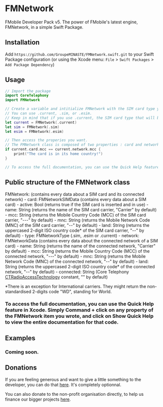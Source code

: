 # FMNetwork

FMobile Developer Pack v5. The power of FMobile's latest engine, FMNetwork, in a simple Swift Package.

## Installation

Add `https://github.com/GroupeMINASTE/FMNetwork.swift.git` to your Swift Package configuration (or using the Xcode menu: `File` > `Swift Packages` > `Add Package Dependency`)

## Usage

```swift
// Import the package
import CoreTelephony
import FMNetwork

// Create a variable and intitialize FMNetwork with the SIM card type you want.
// You can use .current, .sim, or .esim.
// Keep in mind that if you use .current, the SIM card type that will be returned in the card.type property is very likely to change to 
let current = FMNetwork(.current)
let sim = FMNetwork(.sim)
let esim = FMNetwork(.esim)

// Then access the properies you want.
// The FMNetwork class is composed of two properties : card and network, giving you data about the SIM card itself and its connected network. For example:
if current.card.mcc == current.network.mcc {
    print("The card is in its home country!")
}

// To access the full documentation, you can use the Quick Help feature in Xcode. Simply Command + click on any item of FMNetwork you wrote (for example the first mcc), and click on Show Quick Help to view the entire documentation for that part of the code.
```


## Public structure of the FMNetwork class

FMNetwork: (contains every data about a SIM card and its connected network)
    - card: FMNetworkSIMData (contains every data about a SIM card)
        - active: Bool (returns true if the SIM card is inserted and in use)
        - name: String (returns the name of the SIM card carrier, "Carrier" by default)
        - mcc: String (returns the Mobile Country Code (MCC) of the SIM card carrier, "---" by default)
        - mnc: String (returns the Mobile Network Code (MNC) of the SIM card carrier, "--" by default)
        - land: String (returns the uppercased 2-digit ISO country code* of the SIM card carrier, "--" by default)
        - type: FMNetworkType (.sim, .esim or .current)
    - network: FMNetworkData (contains every data about the connected network of a SIM card)
        - name: String (returns the name of the connected network, "Carrier" by default)
        - mcc: String (returns the Mobile Country Code (MCC) of the connected network, "---" by default)
        - mnc: String (returns the Mobile Network Code (MNC) of the connected network, "--" by default)
        - land: String (returns the uppercased 2-digit ISO country code* of the connected network, "--" by default)
        - connected: String (Core Telephony [CTRadioAccessTechnology](https://developer.apple.com/documentation/coretelephony/cttelephonynetworkinfo/radio_access_technology_constants) constant, "" by default)

*There is an exception for International carriers. They might return the non-standardised 2-digits code "WD", standing for World.

### To access the full documentation, you can use the Quick Help feature in Xcode. Simply Command + click on any property of the FMNetwork item you wrote, and click on Show Quick Help to view the entire documentation for that code.

## Examples

### Coming soon.

## Donations

If you are feeling generous and want to give a little something to the developer, you can do that [here](https://paypal.me/PlugNPay). It's completely optionnal.

You can also donate to the non-profit organisation directly, to help us finance our bigger projects [here](https://www.helloasso.com/associations/groupe-minaste/formulaires/1).

